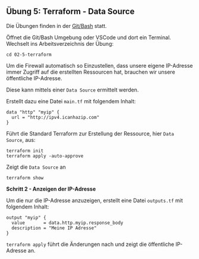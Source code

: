## Übung 5: Terraform - Data Source

Die Übungen finden in der [Git/Bash](https://git-scm.com/downloads) statt. 

Öffnet die Git/Bash Umgebung oder VSCode und dort ein Terminal. Wechselt ins Arbeitsverzeichnis der Übung:

    cd 02-5-terraform
    
Um die Firewall automatisch so Einzustellen, dass unsere eigene IP-Adresse immer Zugriff auf die erstellten Ressourcen hat, brauchen wir unsere öffentliche IP-Adresse.

Diese kann mittels einer `Data Source` ermittelt werden.

Erstellt dazu eine Datei `main.tf` mit folgendem Inhalt:

    data "http" "myip" {
      url = "http://ipv4.icanhazip.com"
    }

Führt die Standard Terraform zur Erstellung der Ressource, hier `Data Source`, aus:

    terraform init
    terraform apply -auto-approve

Zeigt die `Data Source` an

    terraform show
    
**Schritt 2 - Anzeigen der IP-Adresse**    
    
Um die nur die IP-Adresse anzuzeigen, erstellt eine Datei `outputs.tf` mit folgendem Inhalt:

    output "myip" {
      value       = data.http.myip.response_body
      description = "Meine IP Adresse"
    } 
    
`terraform apply` führt die Änderungen nach und zeigt die öffentliche IP-Adresse an.

     